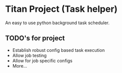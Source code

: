 # Titan Project (Task helper)

An easy to use python background task scheduler.

## TODO's for project

- Establish robust config based task execution
- Allow job testing
- Allow for job specific configs
- More...
